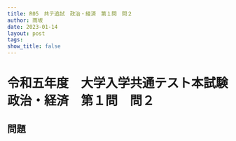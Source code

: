 ```yaml
---
title: R05　共テ追試　政治・経済　第１問　問２
author: 雨坂
date: 2023-01-14
layout: post
tags: 
show_title: false
---
```

  
# 令和五年度　大学入学共通テスト本試験　政治・経済　第１問　問２  
  
## 問題  
